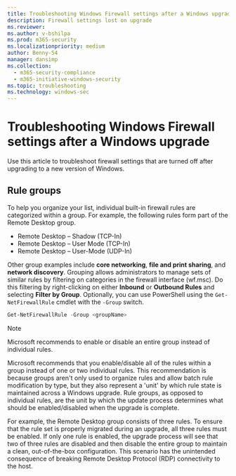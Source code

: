 ```yaml
---
title: Troubleshooting Windows Firewall settings after a Windows upgrade
description: Firewall settings lost on upgrade
ms.reviewer: 
ms.author: v-bshilpa
ms.prod: m365-security
ms.localizationpriority: medium
author: Benny-54
manager: dansimp
ms.collection: 
  - m365-security-compliance
  - m365-initiative-windows-security
ms.topic: troubleshooting
ms.technology: windows-sec
---
```


# Troubleshooting Windows Firewall settings after a Windows upgrade

Use this article to troubleshoot firewall settings that are turned off after upgrading to a new version of Windows.

## Rule groups

To help you organize your list, individual built-in firewall rules are categorized within a group. For example, the following rules form part of the Remote Desktop group.

- Remote Desktop – Shadow (TCP-In)
- Remote Desktop – User Mode (TCP-In)
- Remote Desktop – User-Mode (UDP-In)

Other group examples include **core networking**, **file and print sharing**, and **network discovery**. Grouping allows administrators to manage sets of similar rules by filtering on categories in the firewall interface (wf.msc). Do this filtering by right-clicking on either **Inbound** or **Outbound Rules** and selecting **Filter by Group**. Optionally, you can use PowerShell using the `Get-NetFirewallRule` cmdlet with the `-Group` switch.

```Powershell
Get-NetFirewallRule -Group <groupName>
```

> [!NOTE] 
> Microsoft recommends to enable or disable an entire group instead of individual rules.

Microsoft recommends that you enable/disable all of the rules within a group instead of one or two individual rules. This recommendation is because groups aren't only used to organize rules and allow batch rule modification by type, but they also represent a 'unit' by which rule state is maintained across a Windows upgrade. Rule groups, as opposed to individual rules, are the unit by which the update process determines what should be enabled/disabled when the upgrade is complete.

For example, the Remote Desktop group consists of three rules. To ensure that the rule set is properly migrated during an upgrade, all three rules must be enabled. If only one rule is enabled, the upgrade process will see that two of three rules are disabled and then disable the entire group to maintain a clean, out-of-the-box configuration. This scenario has the unintended consequence of breaking Remote Desktop Protocol (RDP) connectivity to the host.
